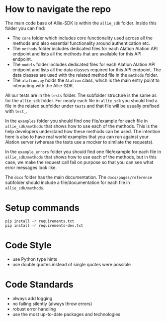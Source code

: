 # How to navigate the repo

The main code base of Allie-SDK is within the `allie_sdk` folder. Inside this folder you can find:
- The `core` folder which includes core functionality used across all the methods and also essential functionality around authentication etc. 
- The `methods` folder includes dedicated files for each Alation Alation API endpoint and lists all the methods that are available for this API endpoint.
- The `models` folder includes dedicated files for each Alation Alation API endpoint and lists all the data classes required for this API endpoint. The data classes are used with the related method file in the `methods` folder.
- The `alation.py` holds the `Alation` class, which is the main entry point to interacting with the Allie-SDK.

All our tests are in the `tests` folder. The subfolder structure is the same as for the `allie_sdk` folder. For nearly each file in `allie_sdk` you should find a file in the related subfolder under `tests` and that file will be usually prefixed with `test_`.

In the `examples` folder you should find one file/example for each file in `allie_sdk/methods` that shows how to use each of the methods. This is the help developers understand how these methods can be used. The intention here is also to have real world examples that you can run against your Alation server (whereas the tests use a mocker to similate the requests).

In the `example_errors` folder you should find one file/example for each file in `allie_sdk/methods` that shows how to use each of the methods, but in this case, we make the request call fail on purpose so that you can see what error messages look like.

The `docs` folder has the main documentation. The `docs/pages/reference` subfolder should include a file/documentation for each file in `allie_sdk/methods`. 

# Setup commands

```shell
pip install -r requirements.txt
pip install -r requirements-dev.txt
```

# Code Style

- use Python type hints
- use double quotes instead of single quotes were possible

# Code Standards

- always add logging
- no failing silently (always throw errors)
- robust error handling
- use the most up-to-date packages and technologies
